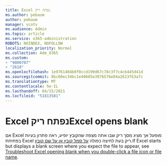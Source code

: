 ```yaml
---
title: Excel נפתח ריק
ms.author: pebaum
author: pebaum
manager: scotv
ms.audience: Admin
ms.topic: article
ms.service: o365-administration
ROBOTS: NOINDEX, NOFOLLOW
localization_priority: Normal
ms.collection: Adm_O365
ms.custom:
- "9000707"
- "2610"
ms.openlocfilehash: 1e9761404b0f0ccd199d67c78c3f7c4cb445d41d
ms.sourcegitcommit: 8bc60ec34bc1e40685e3976576e04a2623f63a7c
ms.translationtype: MT
ms.contentlocale: he-IL
ms.lasthandoff: 04/15/2021
ms.locfileid: "51813581"
---
```

# <a name="excel-opens-blank"></a><span data-ttu-id="44958-102">Excel נפתח ריק</span><span class="sxs-lookup"><span data-stu-id="44958-102">Excel opens blank</span></span>

<span data-ttu-id="44958-103">אם Excel מופעל אך מציג מסך ריק שבו אתה מצפה שהקובץ יופיע, ראה פתרון בעיות בפתיחת Excel ריק בעת לחיצה כפולה [על סמל קובץ או על שם קובץ](https://docs.microsoft.com/office/troubleshoot/excel/excel-opens-blank).</span><span class="sxs-lookup"><span data-stu-id="44958-103">If Excel starts but displays a blank screen where you expect the file to appear, see [Troubleshoot Excel opening blank when you double-click a file icon or file name](https://docs.microsoft.com/office/troubleshoot/excel/excel-opens-blank).</span></span>